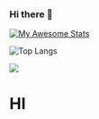 ### Hi there 👋

[![My Awesome Stats](https://awesome-github-stats.azurewebsites.net/user-stats/NewbieCodes?cardType=octocat&theme=midnight-purple)](https://git.io/awesome-stats-card)

![Top Langs](https://github-readme-stats.vercel.app/api/top-langs/?username=NewbieCodes1&theme=tokyonight)

![](https://komarev.com/ghpvc/?username=NewbieCodes1&color=303030)


<!--
**NewbieCodes1/NewbieCodes1** is a ✨ _special_ ✨ repository because its `README.md` (this file) appears on your GitHub profile.

Here are some ideas to get you started:

- 🔭 I’m currently working on ...
- 🌱 I’m currently learning ...
- 👯 I’m looking to collaborate on ...
- 🤔 I’m looking for help with ...
- 💬 Ask me about ...
- 📫 How to reach me: ...
- 😄 Pronouns: ...
- ⚡ Fun fact: ...
-->

<h1> HI </h1>

